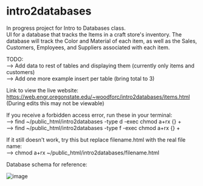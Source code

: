 # intro2databases
In progress project for Intro to Databases class. <br>
UI for a database that tracks the Items in a craft store's inventory. The database will track the Color and Material of each item, as well as the Sales, Customers, Employees, and Suppliers associated with each item. 

TODO: <br>
--> Add data to rest of tables and displaying them (currently only items and customers) <br>
--> Add one more example insert per table (bring total to 3) <br>

Link to view the live website: <br> 
https://web.engr.oregonstate.edu/~woodforc/intro2databases/items.html <br>
  (During edits this may not be viewable)
  
If you receive a forbidden access error, run these in your terminal: <br>
  --> find ~/public_html/intro2databases -type d -exec chmod a+rx {} + <br>
  --> find ~/public_html/intro2databases -type f -exec chmod a+rx {} + 

If it still doesn't work, try this but replace filename.html with the real file name: <br>
  --> chmod a+rx ~/public_html/intro2databases/filename.html


Database schema for reference:

![image](https://user-images.githubusercontent.com/102620776/218896795-dab102ce-df51-41b9-8986-729c9c65736f.png)
 
